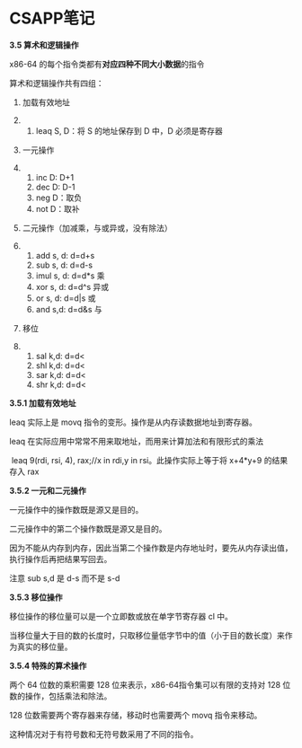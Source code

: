 # CSAPP笔记

**3.5 算术和逻辑操作**

x86-64 的每个指令类都有**对应四种不同大小数据**的指令

算术和逻辑操作共有四组：

1. 加载有效地址

2. 1. leaq S, D：将 S 的地址保存到 D 中，D 必须是寄存器

3. 一元操作

4. 1. inc D: D+1
   2. dec D: D-1
   3. neg D：取负
   4. not D：取补

5. 二元操作（加减乘，与或异或，没有除法）

6. 1. add s, d: d=d+s
   2. sub s, d:  d=d-s
   3. imul s, d: d=d*s 乘
   4. xor s, d: d=d^s 异或
   5. or s, d: d=d|s 或
   6. and s,d: d=d&s 与

7. 移位

8. 1. sal k,d: d=d<
   2. shl k,d: d=d<
   3. sar k,d: d=d<
   4. shr k,d: d=d<

**3.5.1 加载有效地址**

leaq 实际上是 movq 指令的变形。操作是从内存读数据地址到寄存器。

leaq 在实际应用中常常不用来取地址，而用来计算加法和有限形式的乘法

​                leaq 9(rdi, rsi, 4), rax;//x in rdi,y in rsi。此操作实际上等于将 x+4*y+9 的结果存入 rax              

**3.5.2 一元和二元操作**

一元操作中的操作数既是源又是目的。

二元操作中的第二个操作数既是源又是目的。

因为不能从内存到内存，因此当第二个操作数是内存地址时，要先从内存读出值，执行操作后再把结果写回去。

注意 sub s,d 是 d-s 而不是 s-d

**3.5.3 移位操作**

移位操作的移位量可以是一个立即数或放在单字节寄存器 cl 中。

当移位量大于目的数的长度时，只取移位量低字节中的值（小于目的数长度）来作为真实的移位量。

**3.5.4 特殊的算术操作**

两个 64 位数的乘积需要 128 位来表示，x86-64指令集可以有限的支持对 128 位数的操作，包括乘法和除法。

128 位数需要两个寄存器来存储，移动时也需要两个 movq 指令来移动。

这种情况对于有符号数和无符号数采用了不同的指令。